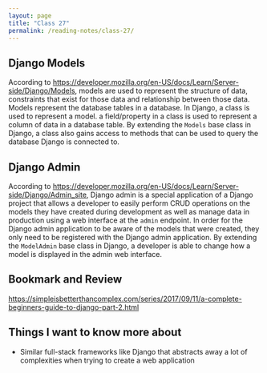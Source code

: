 ```yaml
---
layout: page
title: "Class 27"
permalink: /reading-notes/class-27/
---
```


## Django Models

According to <https://developer.mozilla.org/en-US/docs/Learn/Server-side/Django/Models>, models are used to represent the structure of data, constraints that exist for those data and relationship between those data. Models represent the database tables in a database. In Django, a class is used to represent a model. a field/property in a class is used to represent a column of data in a database table. By extending the `Models` base class in Django, a class also gains access to methods that can be used to query the database Django is connected to.

## Django Admin

According to <https://developer.mozilla.org/en-US/docs/Learn/Server-side/Django/Admin_site>, Django admin is a special application of a Django project that allows a developer to easily perform CRUD operations on the models they have created during development as well as manage data in production using a web interface at the `admin` endpoint. In order for the Django admin application to be aware of the models that were created, they only need to be registered with the Django admin application. By extending the `ModelAdmin` base class in Django, a developer is able to change how a model is displayed in the admin web interface.

## Bookmark and Review

<https://simpleisbetterthancomplex.com/series/2017/09/11/a-complete-beginners-guide-to-django-part-2.html>

## Things I want to know more about

- Similar full-stack frameworks like Django that abstracts away a lot of complexities when trying to create a web application
